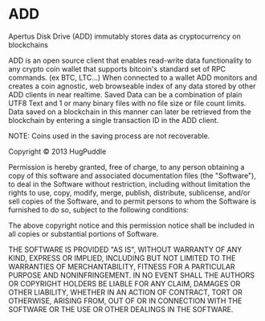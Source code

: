 ADD
===

Apertus Disk Drive (ADD) immutably stores data as cryptocurrency on blockchains

ADD is an open source client that enables read-write data functionality to any crypto coin wallet that supports bitcoin's standard set of RPC commands. (ex BTC, LTC...)  When connected to a wallet ADD monitors and creates a coin agnostic, web browseable index of any data stored by other ADD clients in near realtime. Saved Data can be a combination of plain UTF8 Text and 1 or many binary files with no file size or file count limits. Data saved on a blockchain in this manner can later be retrieved from the blockchain by entering a single transaction ID in the ADD client.

NOTE: Coins used in the saving process are not recoverable.


Copyright ©  2013 HugPuddle

Permission is hereby granted, free of charge, to any person obtaining a copy of this software and associated 
documentation files (the "Software"), to deal in the Software without restriction, including without limitation 
the rights to use, copy, modify, merge, publish, distribute, sublicense, and/or sell copies of the Software, and 
to permit persons to whom the Software is furnished to do so, subject to the following conditions:

The above copyright notice and this permission notice shall be included in all copies or substantial portions of 
Software.


THE SOFTWARE IS PROVIDED "AS IS", WITHOUT WARRANTY OF ANY KIND, EXPRESS OR IMPLIED, INCLUDING BUT NOT LIMITED 
TO THE WARRANTIES OF MERCHANTABILITY, FITNESS FOR A PARTICULAR PURPOSE AND NONINFRINGEMENT. IN NO EVENT SHALL
THE AUTHORS OR COPYRIGHT HOLDERS BE LIABLE FOR ANY CLAIM, DAMAGES OR OTHER LIABILITY, WHETHER IN AN ACTION OF 
CONTRACT, TORT OR OTHERWISE, ARISING FROM, OUT OF OR IN CONNECTION WITH THE SOFTWARE OR THE USE OR OTHER DEALINGS 
IN THE SOFTWARE.
